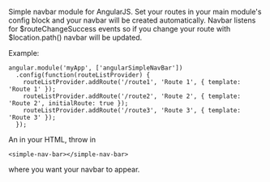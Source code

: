 Simple navbar module for AngularJS. Set your routes in your main module's config block and your navbar will be
created automatically. Navbar listens for $routeChangeSuccess events so if you change your route with $location.path()
navbar will be updated.

Example:

    angular.module('myApp', ['angularSimpleNavBar'])
      .config(function(routeListProvider) {
        routeListProvider.addRoute('/route1', 'Route 1', { template: 'Route 1' });
        routeListProvider.addRoute('/route2', 'Route 2', { template: 'Route 2', initialRoute: true });
        routeListProvider.addRoute('/route3', 'Route 3', { template: 'Route 3' });
      });

An in your HTML, throw in

    <simple-nav-bar></simple-nav-bar>

where you want your navbar to appear.
